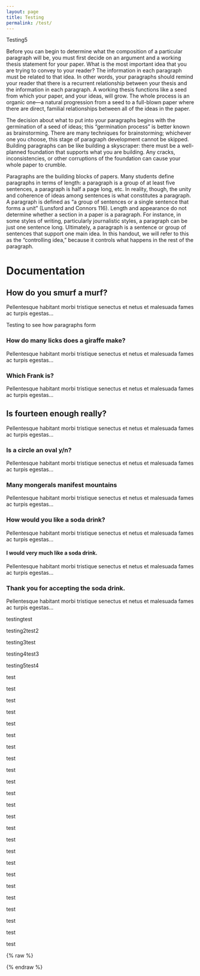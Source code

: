 ```yaml
---
layout: page
title: Testing
permalink: /test/
---
```


Testing5

Before you can begin to determine what the composition of a particular paragraph will be, you must first decide on an argument and a working thesis statement for your paper. What is the most important idea that you are trying to convey to your reader? The information in each paragraph must be related to that idea. In other words, your paragraphs should remind your reader that there is a recurrent relationship between your thesis and the information in each paragraph. A working thesis functions like a seed from which your paper, and your ideas, will grow. The whole process is an organic one—a natural progression from a seed to a full-blown paper where there are direct, familial relationships between all of the ideas in the paper.

The decision about what to put into your paragraphs begins with the germination of a seed of ideas; this “germination process” is better known as brainstorming. There are many techniques for brainstorming; whichever one you choose, this stage of paragraph development cannot be skipped. Building paragraphs can be like building a skyscraper: there must be a well-planned foundation that supports what you are building. Any cracks, inconsistencies, or other corruptions of the foundation can cause your whole paper to crumble.

Paragraphs are the building blocks of papers. Many students define paragraphs in terms of length: a paragraph is a group of at least five sentences, a paragraph is half a page long, etc. In reality, though, the unity and coherence of ideas among sentences is what constitutes a paragraph. A paragraph is defined as “a group of sentences or a single sentence that forms a unit” (Lunsford and Connors 116). Length and appearance do not determine whether a section in a paper is a paragraph. For instance, in some styles of writing, particularly journalistic styles, a paragraph can be just one sentence long. Ultimately, a paragraph is a sentence or group of sentences that support one main idea. In this handout, we will refer to this as the “controlling idea,” because it controls what happens in the rest of the paragraph.

# Documentation

## How do you smurf a murf?
    
Pellentesque habitant morbi tristique senectus et netus et malesuada fames ac turpis egestas... 

Testing to see how paragraphs form
    
### How do many licks does a giraffe make?

Pellentesque habitant morbi tristique senectus et netus et malesuada fames ac turpis egestas...
    
### Which Frank is?

Pellentesque habitant morbi tristique senectus et netus et malesuada fames ac turpis egestas...
    
## Is fourteen enough really?

Pellentesque habitant morbi tristique senectus et netus et malesuada fames ac turpis egestas... 
    
### Is a circle an oval y/n?

Pellentesque habitant morbi tristique senectus et netus et malesuada fames ac turpis egestas...
    
### Many mongerals manifest mountains

Pellentesque habitant morbi tristique senectus et netus et malesuada fames ac turpis egestas...  
    
### How would you like a soda drink?

Pellentesque habitant morbi tristique senectus et netus et malesuada fames ac turpis egestas... 
    
#### I would very much like a soda drink.

Pellentesque habitant morbi tristique senectus et netus et malesuada fames ac turpis egestas...  
    
### Thank you for accepting the soda drink.

Pellentesque habitant morbi tristique senectus et netus et malesuada fames ac turpis egestas...


testing<ref>test</ref>

testing2<ref>test2</ref>

testing3<ref>test</ref>

testing4<ref>test3</ref>

testing5<ref>test4</ref>

test

test

test

test

test

test

test

test

test

test

test

test

test

test

test

test

test

test

test

test

test

test

test

test

<ol id="source-list"></ol>



{% raw %}

{% endraw %}        
